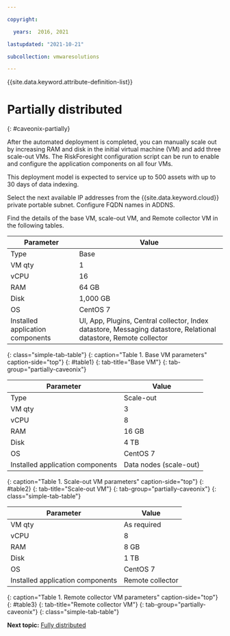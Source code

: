 ```yaml
---

copyright:

  years:  2016, 2021

lastupdated: "2021-10-21"

subcollection: vmwaresolutions

---
```


{{site.data.keyword.attribute-definition-list}}

# Partially distributed
{: #caveonix-partially}

After the automated deployment is completed, you can manually scale out by increasing RAM and disk in the initial virtual machine (VM) and add three scale-out VMs. The RiskForesight configuration script can be run to enable and configure the application components on all four VMs.

This deployment model is expected to service up to 500 assets with up to 30 days of data indexing.

Select the next available IP addresses from the {{site.data.keyword.cloud}} private portable subnet. Configure FQDN names in ADDNS.

Find the details of the base VM, scale-out VM, and Remote collector VM in the following tables.

|Parameter | Value |
|----------|-------|
| Type | Base |
| VM qty | 1 |
| vCPU | 16 |
| RAM | 64 GB |
| Disk | 1,000 GB |
| OS | CentOS 7 |
| Installed application components | UI, App, Plugins, Central collector, Index datastore, Messaging datastore, Relational datastore, Remote collector |
{: class="simple-tab-table"}
{: caption="Table 1. Base VM parameters" caption-side="top"}
{: #table1}
{: tab-title="Base VM"}
{: tab-group="partially-caveonix"}

| Parameter | Value |
|---|---|
| Type | Scale-out |
| VM qty | 3 |
| vCPU | 8 |
| RAM | 16 GB |
| Disk | 4 TB |
| OS | CentOS 7 |
| Installed application components | Data nodes (scale-out) |
{: caption="Table 1. Scale-out VM parameters" caption-side="top"}
{: #table2}
{: tab-title="Scale-out VM"}
{: tab-group="partially-caveonix"}
{: class="simple-tab-table"}

| Parameter | Value |
|-----------|-------|
| VM qty | As required |
| vCPU | 8 |
| RAM | 8 GB |
| Disk | 1 TB |
| OS | CentOS 7 |
| Installed application components | Remote collector |
{: caption="Table 1. Remote collector VM parameters" caption-side="top"}
{: #table3}
{: tab-title="Remote collector VM"}
{: tab-group="partially-caveonix"}
{: class="simple-tab-table"}

**Next topic:** [Fully distributed](/docs/vmwaresolutions?topic=vmwaresolutions-caveonix-fully)

